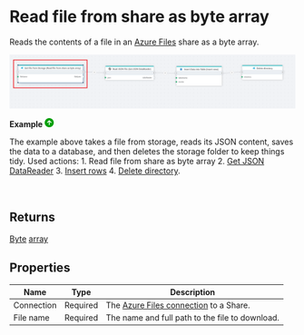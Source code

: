 # Read file from share as byte array

Reads the contents of a file in an [Azure Files](https://learn.microsoft.com/en-us/azure/storage/files/storage-files-introduction) share as a byte array.


![img](../../../../images/flow/Read-file-from-share-as-bytearray.png)

**Example** ![img](../../../../images/strz.jpg)

The example above takes a file from storage, reads its JSON content, saves the data to a database, and then deletes the storage folder to keep things tidy.  Used actions: 1. Read file from share as byte array 2. [Get JSON DataReader](../json/get-json-datareader.md) 3. [Insert rows](../sql-server/insert-data.md) 4. [Delete directory](delete-directory.md).

</br>


## Returns

[Byte](https://learn.microsoft.com/en-us/dotnet/api/system.byte) [array](https://learn.microsoft.com/en-us/dotnet/csharp/language-reference/builtin-types/arrays)

## Properties

| Name       | Type     | Description                                                              |
| ---------- | -------- | ------------------------------------------------------------------------ |
| Connection | Required | The [Azure Files connection](./connecting-to-azure-files.md) to a Share. |
| File name  | Required | The name and full path to the file to download.                          |


